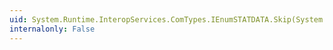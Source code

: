 ```yaml
---
uid: System.Runtime.InteropServices.ComTypes.IEnumSTATDATA.Skip(System.Int32)
internalonly: False
---
```

